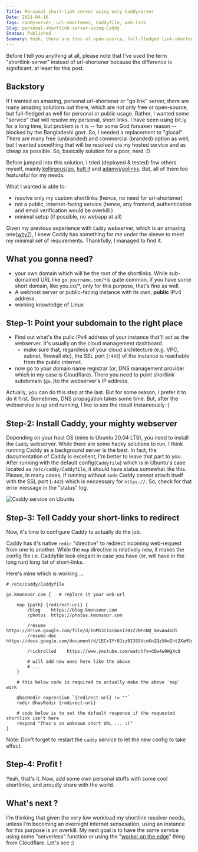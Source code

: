 ```yaml
---
Title: Personal short-link server using only Caddyserver
Date: 2021-04-16
Tags: caddyserver, url-shortener, Caddyfile, web-link
Slug: personal-shortlink-server-using-Caddy
Status: Published
Summary: Yeah, there are tons of open-source, full-fledged link-shorteners. But, none were exactly what I wanted. Hence, the minimal approach only ulitizing the amazing webserver, `Caddy`. Here, we go ...
---
```


Before I tell you anything at all, please note that I've used the term "shortlink-server" instead of url-shortener because the difference is significant; at least for this post.

Backstory
---------
If I wanted an amazing, personal url-shortener or "go link" server, there are many amazing solutions out there, which are not only free or open-source, but full-fledged as well for personal or public usage. Rather, I wanted some "service" that will resolve my personal, short links. I have been using bit.ly for a long time, but problem is it is -- for some God forsaken reason -- blocked by the Bangladeshi govt. So, I needed a replacement to "glocal".
There are many free (unbranded) and commercial (branded) option as well, but I wanted something that will be resolved via my hosted service and as cheap as possible. So, basically solution for a poor, nerd :D

Before jumped into this solution, I tried (deployed & tested) few others myself, mainly [kellegous/go](https://github.com/kellegous/go), [kutt.it](kutt.it) and [adamyi/golinks](https://github.com/adamyi/golinks). But, all of them too featureful for my needs. 

What I wanted is able to:  

 * resolve only my custom shortlinks (hence, no need for url-shortener)
 * not a public, internet-facing service (hence, any frontend, authentication and email verification would be overkill )
 * minimal setup (if possible, no webapp at all)

Given my previous experience with `Caddy` webserver, which is an amazing one([why?](https://caddyserver.com/docs/)), I knew Caddy has something for me under the sleeve to meet my minimal set of requirements. Thankfully, I managed to find it.


What you gonna need?
--------------------

 * your own domain which will be the root of the shortlinks. While sub-domained URL like `go.yourname.com/*`is quite common, if you have some short domain, like you.co/*, only for this purpose, that's fine as well.
 * A webhost server or public-facing instance with its own, **public** IPv4 address.
 * working knowledge of Linux


Step-1: Point your subdomain to the right place
-----------------------------------------------

 * Find out what's the pulic IPv4 address of your instance that'll act as the webserver. It's usually on the cloud management dashboard.
    * make sure that, regardless of your cloud architecture (e.g. VPC, subnet, firewall etc), the SSL port (`:443`) of the instance is reachable from the public internet.
 * now go to your domain name registrar (or, DNS management provider which in my case is Cloudflare). There you need to point shortlink subdomain (`go.`)to the webserver's IP address.

Actually, you can do this step at the last. But for some reason, I prefer it to do it first. Sometimes, DNS propagation takes some time. But, after the webservice is up and running, I like to see the result instaneously :)

Step-2: Install Caddy, your mighty webserver
--------------------------------------------
Depending on your host OS (mine is Ubuntu 20.04 LTS), you need to install the `Caddy` webserver. While there are some hacky solutions to run, I think running Caddy as a background server is the best.
In fact, the documentation of Caddy is excellent, I'm better to leave that part to you. After running with the default config(`Caddyfile`) which is in Ubuntu's case located as `/etc/caddy/Caddyfile`, it should have status somewhat like this. Please, in many cases, if running without `sudo` Caddy cannot attach itself with the SSL port (`:443`) which is neccessary for `https://`.  So, check for that error message in the "status" log.

![Caddy service on Ubuntu](https://i.imgur.com/cfS5nvZ.png?1)


Step-3: Tell Caddy your short-links to redirect
-----------------------------------------------
Now, it's time to configure Caddy to actually do the job.

Caddy has it's native `redir` "directive" to redirect incoming web-request from one to another. While the `map` directive is relatively new, it makes the config file i.e. Caddyfile look elegant in case you have (or, will have in the long run) long list of short-links.


Here's mine which is working ...  


```
# /etc/caddy/Caddyfile

go.kmonsoor.com {   # replace it your web-url

    map {path} {redirect-uri} {
        /blog    https://blog.kmonsoor.com
        /photos  https://photos.kmonsoor.com

        /resume     https://drive.google.com/file/d/1nMS3i1ai6nsI70zZ7NFnNQ_XmvAa4GOl
        /resume-doc https://docs.google.com/document/d/1ECx1Yr8Jzz9I3S5VcoKnZQz56oIht2XaM5gSNetcWag

        /rickrolled    https://www.youtube.com/watch?v=dQw4w9WgXcQ
        
        # will add new ones here like the above
        # ...
    }

    # this below code is required to actually make the above `map` work

    @hasRedir expression `{redirect-uri} != ""`
    redir @hasRedir {redirect-uri}

    # code below is to set the default response if the requested shortlink isn't here
    respond "Thas's an unknown short URL ... :("  
}
```

Note: Don't forget to restart the `caddy` service to let the new config to take effect.

Step-4: Profit !
----------------
Yeah, that's it. Now, add some own personal stuffs with some cool shortlinks, and proudly share with the world.


What's next ?
-------------
I'm thinking that given the very low workload my shortlink resolver needs, unless I'm becoming an overnight internet sensesation, using an instance for this purpose is an overkill. My next goal is to have the same service using some "serverless" function or using the "[worker on the edge](https://developers.cloudflare.com/workers/examples/redirect)" thing from Cloudflare. Let's see ;)
